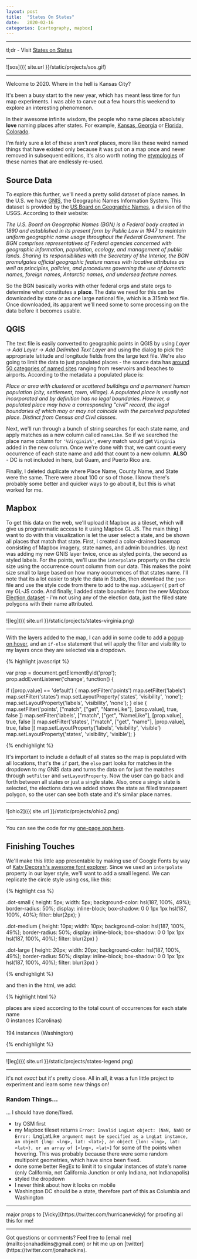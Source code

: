 ```yaml
---
layout: post
title:  "States On States"
date:   2020-02-16
categories: [cartography, mapbox]
---
```

<hr>  

tl;dr - Visit [States on States](https://www.jonahadkins.com/statesonstates)  

<hr>  

![sos]({{ site.url }}/static/projects/sos.gif)  

<hr>

Welcome to 2020. Where in the hell is Kansas City?

It's been a busy start to the new year, which has meant less time for fun map experiments. I was able to carve out a few hours this weekend to explore an interesting phenomenon.

In their awesome infinite wisdom, the people who name places absolutely __love__ naming places after states. For example, [Kansas, Georgia](https://en.wikipedia.org/wiki/Kansas,_Georgia) or [Florida, Colorado](https://en.wikipedia.org/wiki/Florida,_Colorado).

I'm fairly sure a lot of these aren't _real_ places, more like these weird named things that have existed only because it was put on a map once and never removed in subsequent editions, it's also worth noting the [etymologies](https://en.wikipedia.org/wiki/List_of_state_and_territory_name_etymologies_of_the_United_States) of these names that are endlessly re-used.

## Source Data

To explore this further, we'll need a pretty solid dataset of place names. In the U.S. we have [GNIS](https://www.usgs.gov/core-science-systems/ngp/board-on-geographic-names/download-gnis-data), the Geographic Names Information System. This dataset is provided by the [US Board on Geographic Names](https://www.usgs.gov/core-science-systems/ngp/board-on-geographic-names), a division of the USGS. According to their website:

_The U.S. Board on Geographic Names (BGN) is a Federal body created in 1890 and established in its present form by Public Law in 1947 to maintain uniform geographic name usage throughout the Federal Government. The BGN comprises representatives of Federal agencies concerned with geographic information, population, ecology, and management of public lands. Sharing its responsibilities with the Secretary of the Interior, the BGN promulgates official geographic feature names with locative attributes as well as principles, policies, and procedures governing the use of domestic names, foreign names, Antarctic names, and undersea feature names._

So the BGN basically works with other federal orgs and state orgs to determine what constitutes a **place**. The data we need for this can be downloaded by state or as one large national file, which is a 315mb text file. Once downloaded, its apparent we'll need some to some processing on the data before it becomes usable.

## QGIS

The text file is easily converted to geographic points in QGIS by using _Layer -> Add Layer -> Add Delimited Text Layer_ and using the dialog to pick the appropriate latitude and longitude fields from the large text file. We're also going to limit the data to just populated places - the source data has [around 50 categories of named sites](https://geonames.usgs.gov/apex/f?p=gnispq:8:0:::::) ranging from reservoirs and beaches to airports. According to the metadata a populated place is:

_Place or area with clustered or scattered buildings and a permanent human population (city, settlement, town, village). A populated place is usually not incorporated and by definition has no legal boundaries. However, a populated place may have a corresponding "civil" record, the legal boundaries of which may or may not coincide with the perceived populated place. Distinct from Census and Civil classes._

Next, we'll run through a bunch of string searches for each state name, and apply matches as a new column called `nameLike`. So if we searched the place name column for `'%Virginia%'`, every match would get `Virginia` added in the new column. Once we're done with that, we cant count every occurrence of each state name and add that count to a new column. **ALSO** - DC is not included in here, but Guam, and Puerto Rico are.

Finally, I deleted duplicate where Place Name, County Name, and State were the same. There were about 100 or so of those. I know there's probably some better and quicker ways to go about it, but this is what worked for me.


## Mapbox

To get this data on the web, we'll upload it Mapbox as a tileset, which will give us programmatic access to it using Mapbox GL JS. The main thing I want to do with this visualization is let the user select a state, and be shown all places that match that state. First, I created a color-drained basemap consisting of Mapbox imagery, state names, and admin boundries. Up next was adding my new GNIS layer twice, once as styled points, the second as styled labels. For the points, we'll use the `interpolate` property on the circle size using the occurrence count column from our data. This makes the point size small to large based on how many occurrences of that states name. I'll note that its a lot easier to style the data in Studio, then download the `json` file and use the style code from there to add to the `map.addLayer({` part of my GL-JS code. And finally, I added state boundaries from the new Mapbox [Election dataset](https://www.mapbox.com/elections) - i'm not using any of the election data, just the filled state polygons with their name attributed.


<hr>  

![leg]({{ site.url }}/static/projects/states-virginia.png)  

<hr>


With the layers added to the map, I can add in some code to add a [popup on hover](https://docs.mapbox.com/mapbox-gl-js/example/popup-on-hover/), and an `if-else` statement that will apply the filter and visibility to my layers once they are selected via a dropdown.

{% highlight javascript %}

var prop = document.getElementById('prop');
prop.addEventListener('change', function() {


  if ([prop.value] == 'default') {
    map.setFilter('points')
    map.setFilter('labels')
    map.setFilter('states')
    map.setLayoutProperty('states', 'visibility', 'none');
    map.setLayoutProperty('labels', 'visibility', 'none');
  } else {
    map.setFilter('points', ["match", ["get", "NameLike"],
      [prop.value], true, false
    ])
    map.setFilter('labels', ["match", ["get", "NameLike"],
      [prop.value], true, false
    ])
    map.setFilter('states', ["match", ["get", "name"],
      [prop.value], true, false
    ])
    map.setLayoutProperty('labels', 'visibility', 'visible')
    map.setLayoutProperty('states', 'visibility', 'visible');
  }

{% endhighlight %}

It's important to include a default of all states so the map is populated with all locations, that's the `if` part, the `else` part looks for matches in the dropdown to my GNIS data and turns the data on for just the matches through `setFilter` and `setLayoutProperty`. Now the user can go back and forth between all states or just a single state. Also, once a single state is selected, the elections data we added shows the state as filled transparent polygon, so the user can see both state and it's similar place names.

<hr>  

![ohio2]({{ site.url }}/static/projects/ohio2.png)  

<hr>

You can see the code for my [one-page app here](https://github.com/jonahadkins/jonahadkins.github.io/blob/master/statesonstates.html).


## Finishing Touches

We'll make this little app presentable by making use of Google Fonts by way of [Katy Decorah's awesome font explorer](https://katydecorah.com/font-library/#!/). Since we used an `interpolate` property in our layer style, we'll want to add a small legend. We can replicate the circle style using css, like this:

{% highlight css %}

.dot-small {
  height: 5px;
  width: 5px;
  background-color: hsl(187, 100%, 49%);
  border-radius: 50%;
  display: inline-block;
  box-shadow: 0 0 1px 1px hsl(187, 100%, 40%);
  filter: blur(2px);
}

.dot-medium {
  height: 10px;
  width: 10px;
  background-color: hsl(187, 100%, 49%);
  border-radius: 50%;
  display: inline-block;
  box-shadow: 0 0 1px 1px hsl(187, 100%, 40%);
  filter: blur(2px)
}

.dot-large {
  height: 20px;
  width: 20px;
  background-color: hsl(187, 100%, 49%);
  border-radius: 50%;
  display: inline-block;
  box-shadow: 0 0 1px 1px hsl(187, 100%, 40%);
  filter: blur(3px)
}

{% endhighlight %}

and then in the html, we add:

{% highlight html %}

places are sized according to the total count of occurrences for each state name
<br> 0 instances (Carolinas)
<br><span class="dot-small"> </span> <span class="dot-medium"> </span> <span class="dot-large"></span>
<br>194 instances (Washington)

{% endhighlight %}

<hr>  

![leg]({{ site.url }}/static/projects/states-legend.png)  

<hr>

it's not _exact_ but it's pretty close. All in all, it was a fun little project to experiment and learn some new things on!

### Random Things...

... I should have done/fixed.

- try OSM first
- my Mapbox tileset returns  `Error: Invalid LngLat object: (NaN, NaN)` or `Error: `LngLatLike` argument must be specified as a LngLat instance, an object {lng: <lng>, lat: <lat>}, an object {lon: <lng>, lat: <lat>}, or an array of [<lng>, <lat>]` for some of the points when hovering. This was probably because there were some random multipoint geometries, which have since been fixed.
- done some better RegEx to limit it to singular instances of state's name (only California, not California Junction or only Indiana, not Indianapolis)
- styled the dropdown
- I never think about how it looks on mobile
- Washington DC should be a state, therefore part of this as Columbia and Washington

<hr>
major props to [Vicky](https://twitter.com/hurricanevicky) for proofing all this for me!
<hr>
Got questions or comments? Feel free to [email me](mailto:jonahadkins@gmail.com) or hit me up on [twitter](https://twitter.com/jonahadkins).
